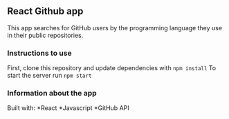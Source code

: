 ## React Github app

This app searches for GitHub users by the programming language they use in their public repositories.

### Instructions to use

First, clone this repository and update dependencies with `npm install`
To start the server run `npm start`

### Information about the app
Built with:
*React
*Javascript
*GitHub API
